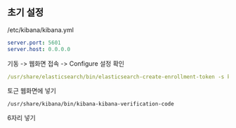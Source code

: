 ## 초기 설정

/etc/kibana/kibana.yml

```yml
server.port: 5601
server.host: 0.0.0.0
```

기동 -> 웹화면 접속 -> Configure 설정 확인

```yml
/usr/share/elasticsearch/bin/elasticsearch-create-enrollment-token -s kibana --url "https://localhost:9200"
```



토근 웹화면에 넣기

```
/usr/share/kibana/bin/kibana-kibana-verification-code
```

6자리 넣기
